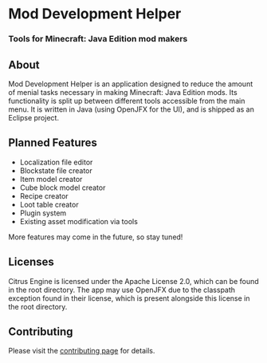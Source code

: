 # Mod Development Helper
### Tools for Minecraft: Java Edition mod makers

## About
Mod Development Helper is an application designed to reduce the amount of menial tasks necessary in making Minecraft: Java Edition mods. Its functionality is split up between different tools accessible from the main menu. It is written in Java (using OpenJFX for the UI), and is shipped as an Eclipse project.

## Planned Features
* Localization file editor
* Blockstate file creator
* Item model creator
* Cube block model creator
* Recipe creator
* Loot table creator
* Plugin system
* Existing asset modification via tools

More features may come in the future, so stay tuned!

## Licenses
Citrus Engine is licensed under the Apache License 2.0, which can be found in the root directory. The app may use OpenJFX due to the classpath exception found in their license, which is present alongside this license in the root directory.

## Contributing
Please visit the [contributing page](CONTRIBUTING.md) for details.